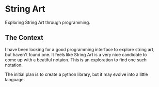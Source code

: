 # String Art

Exploring String Art through programming.

## The Context

I have been looking for a good programming interface to explore string art, but haven't found one. It feels like String Art is a very nice candidate to come up with a beatiful notaion. This is an exploration to find one such notation.

The initial plan is to create a python library, but it may evolve into a little language. 
